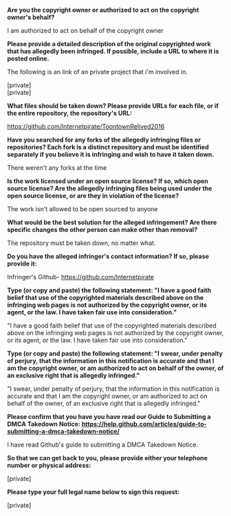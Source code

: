 **Are you the copyright owner or authorized to act on the copyright owner's behalf?**  

I am authorized to act on behalf of the copyright owner

**Please provide a detailed description of the original copyrighted work that has allegedly been infringed. If possible, include a URL to where it is posted online.**  

The following is an link of an private project that i'm involved in.

[private]   
[private]  

**What files should be taken down? Please provide URLs for each file, or if the entire repository, the repository's URL:**  

https://github.com/Internetpirate/ToontownRelived2016

**Have you searched for any forks of the allegedly infringing files or repositories? Each fork is a distinct repository and must be identified separately if you believe it is infringing and wish to have it taken down.**  

There weren't any forks at the time  

**Is the work licensed under an open source license? If so, which open source license? Are the allegedly infringing files being used under the open source license, or are they in violation of the license?**  

The work isn't allowed to be open sourced to anyone  

**What would be the best solution for the alleged infringement? Are there specific changes the other person can make other than removal?** 

The repository must be taken down, no matter what.  

**Do you have the alleged infringer's contact information? If so, please provide it:**  

Infringer's Github- https://github.com/Internetpirate

**Type (or copy and paste) the following statement: "I have a good faith belief that use of the copyrighted materials described above on the infringing web pages is not authorized by the copyright owner, or its agent, or the law. I have taken fair use into consideration."**  

"I have a good faith belief that use of the copyrighted materials described above on the infringing web pages is not authorized by the copyright owner, or its agent, or the law. I have taken fair use into consideration."

**Type (or copy and paste) the following statement: "I swear, under penalty of perjury, that the information in this notification is accurate and that I am the copyright owner, or am authorized to act on behalf of the owner, of an exclusive right that is allegedly infringed."**  

"I swear, under penalty of perjury, that the information in this notification is accurate and that I am the copyright owner, or am authorized to act on behalf of the owner, of an exclusive right that is allegedly infringed."

**Please confirm that you have you have read our Guide to Submitting a DMCA Takedown Notice: https://help.github.com/articles/guide-to-submitting-a-dmca-takedown-notice/**  

I have read Github's guide to submitting a DMCA Takedown Notice.

**So that we can get back to you, please provide either your telephone number or physical address:**  

[private]  

**Please type your full legal name below to sign this request:**

[private]  
